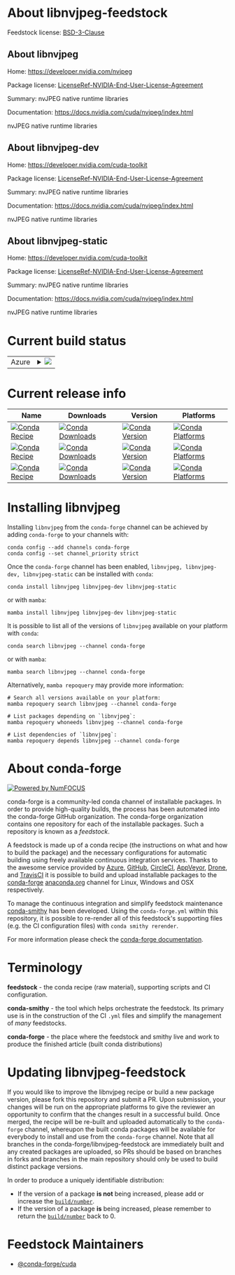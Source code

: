 About libnvjpeg-feedstock
=========================

Feedstock license: [BSD-3-Clause](https://github.com/conda-forge/libnvjpeg-feedstock/blob/main/LICENSE.txt)


About libnvjpeg
---------------

Home: https://developer.nvidia.com/nvjpeg

Package license: [LicenseRef-NVIDIA-End-User-License-Agreement](https://docs.nvidia.com/cuda/eula/index.html)

Summary: nvJPEG native runtime libraries

Documentation: https://docs.nvidia.com/cuda/nvjpeg/index.html

nvJPEG native runtime libraries


About libnvjpeg-dev
-------------------

Home: https://developer.nvidia.com/cuda-toolkit

Package license: [LicenseRef-NVIDIA-End-User-License-Agreement](https://docs.nvidia.com/cuda/eula/index.html)

Summary: nvJPEG native runtime libraries

Documentation: https://docs.nvidia.com/cuda/nvjpeg/index.html

nvJPEG native runtime libraries


About libnvjpeg-static
----------------------

Home: https://developer.nvidia.com/cuda-toolkit

Package license: [LicenseRef-NVIDIA-End-User-License-Agreement](https://docs.nvidia.com/cuda/eula/index.html)

Summary: nvJPEG native runtime libraries

Documentation: https://docs.nvidia.com/cuda/nvjpeg/index.html

nvJPEG native runtime libraries


Current build status
====================


<table>
    
  <tr>
    <td>Azure</td>
    <td>
      <details>
        <summary>
          <a href="https://dev.azure.com/conda-forge/feedstock-builds/_build/latest?definitionId=19174&branchName=main">
            <img src="https://dev.azure.com/conda-forge/feedstock-builds/_apis/build/status/libnvjpeg-feedstock?branchName=main">
          </a>
        </summary>
        <table>
          <thead><tr><th>Variant</th><th>Status</th></tr></thead>
          <tbody><tr>
              <td>linux_64</td>
              <td>
                <a href="https://dev.azure.com/conda-forge/feedstock-builds/_build/latest?definitionId=19174&branchName=main">
                  <img src="https://dev.azure.com/conda-forge/feedstock-builds/_apis/build/status/libnvjpeg-feedstock?branchName=main&jobName=linux&configuration=linux%20linux_64_" alt="variant">
                </a>
              </td>
            </tr><tr>
              <td>linux_aarch64</td>
              <td>
                <a href="https://dev.azure.com/conda-forge/feedstock-builds/_build/latest?definitionId=19174&branchName=main">
                  <img src="https://dev.azure.com/conda-forge/feedstock-builds/_apis/build/status/libnvjpeg-feedstock?branchName=main&jobName=linux&configuration=linux%20linux_aarch64_" alt="variant">
                </a>
              </td>
            </tr><tr>
              <td>win_64</td>
              <td>
                <a href="https://dev.azure.com/conda-forge/feedstock-builds/_build/latest?definitionId=19174&branchName=main">
                  <img src="https://dev.azure.com/conda-forge/feedstock-builds/_apis/build/status/libnvjpeg-feedstock?branchName=main&jobName=win&configuration=win%20win_64_" alt="variant">
                </a>
              </td>
            </tr>
          </tbody>
        </table>
      </details>
    </td>
  </tr>
</table>

Current release info
====================

| Name | Downloads | Version | Platforms |
| --- | --- | --- | --- |
| [![Conda Recipe](https://img.shields.io/badge/recipe-libnvjpeg-green.svg)](https://anaconda.org/conda-forge/libnvjpeg) | [![Conda Downloads](https://img.shields.io/conda/dn/conda-forge/libnvjpeg.svg)](https://anaconda.org/conda-forge/libnvjpeg) | [![Conda Version](https://img.shields.io/conda/vn/conda-forge/libnvjpeg.svg)](https://anaconda.org/conda-forge/libnvjpeg) | [![Conda Platforms](https://img.shields.io/conda/pn/conda-forge/libnvjpeg.svg)](https://anaconda.org/conda-forge/libnvjpeg) |
| [![Conda Recipe](https://img.shields.io/badge/recipe-libnvjpeg--dev-green.svg)](https://anaconda.org/conda-forge/libnvjpeg-dev) | [![Conda Downloads](https://img.shields.io/conda/dn/conda-forge/libnvjpeg-dev.svg)](https://anaconda.org/conda-forge/libnvjpeg-dev) | [![Conda Version](https://img.shields.io/conda/vn/conda-forge/libnvjpeg-dev.svg)](https://anaconda.org/conda-forge/libnvjpeg-dev) | [![Conda Platforms](https://img.shields.io/conda/pn/conda-forge/libnvjpeg-dev.svg)](https://anaconda.org/conda-forge/libnvjpeg-dev) |
| [![Conda Recipe](https://img.shields.io/badge/recipe-libnvjpeg--static-green.svg)](https://anaconda.org/conda-forge/libnvjpeg-static) | [![Conda Downloads](https://img.shields.io/conda/dn/conda-forge/libnvjpeg-static.svg)](https://anaconda.org/conda-forge/libnvjpeg-static) | [![Conda Version](https://img.shields.io/conda/vn/conda-forge/libnvjpeg-static.svg)](https://anaconda.org/conda-forge/libnvjpeg-static) | [![Conda Platforms](https://img.shields.io/conda/pn/conda-forge/libnvjpeg-static.svg)](https://anaconda.org/conda-forge/libnvjpeg-static) |

Installing libnvjpeg
====================

Installing `libnvjpeg` from the `conda-forge` channel can be achieved by adding `conda-forge` to your channels with:

```
conda config --add channels conda-forge
conda config --set channel_priority strict
```

Once the `conda-forge` channel has been enabled, `libnvjpeg, libnvjpeg-dev, libnvjpeg-static` can be installed with `conda`:

```
conda install libnvjpeg libnvjpeg-dev libnvjpeg-static
```

or with `mamba`:

```
mamba install libnvjpeg libnvjpeg-dev libnvjpeg-static
```

It is possible to list all of the versions of `libnvjpeg` available on your platform with `conda`:

```
conda search libnvjpeg --channel conda-forge
```

or with `mamba`:

```
mamba search libnvjpeg --channel conda-forge
```

Alternatively, `mamba repoquery` may provide more information:

```
# Search all versions available on your platform:
mamba repoquery search libnvjpeg --channel conda-forge

# List packages depending on `libnvjpeg`:
mamba repoquery whoneeds libnvjpeg --channel conda-forge

# List dependencies of `libnvjpeg`:
mamba repoquery depends libnvjpeg --channel conda-forge
```


About conda-forge
=================

[![Powered by
NumFOCUS](https://img.shields.io/badge/powered%20by-NumFOCUS-orange.svg?style=flat&colorA=E1523D&colorB=007D8A)](https://numfocus.org)

conda-forge is a community-led conda channel of installable packages.
In order to provide high-quality builds, the process has been automated into the
conda-forge GitHub organization. The conda-forge organization contains one repository
for each of the installable packages. Such a repository is known as a *feedstock*.

A feedstock is made up of a conda recipe (the instructions on what and how to build
the package) and the necessary configurations for automatic building using freely
available continuous integration services. Thanks to the awesome service provided by
[Azure](https://azure.microsoft.com/en-us/services/devops/), [GitHub](https://github.com/),
[CircleCI](https://circleci.com/), [AppVeyor](https://www.appveyor.com/),
[Drone](https://cloud.drone.io/welcome), and [TravisCI](https://travis-ci.com/)
it is possible to build and upload installable packages to the
[conda-forge](https://anaconda.org/conda-forge) [anaconda.org](https://anaconda.org/)
channel for Linux, Windows and OSX respectively.

To manage the continuous integration and simplify feedstock maintenance
[conda-smithy](https://github.com/conda-forge/conda-smithy) has been developed.
Using the ``conda-forge.yml`` within this repository, it is possible to re-render all of
this feedstock's supporting files (e.g. the CI configuration files) with ``conda smithy rerender``.

For more information please check the [conda-forge documentation](https://conda-forge.org/docs/).

Terminology
===========

**feedstock** - the conda recipe (raw material), supporting scripts and CI configuration.

**conda-smithy** - the tool which helps orchestrate the feedstock.
                   Its primary use is in the construction of the CI ``.yml`` files
                   and simplify the management of *many* feedstocks.

**conda-forge** - the place where the feedstock and smithy live and work to
                  produce the finished article (built conda distributions)


Updating libnvjpeg-feedstock
============================

If you would like to improve the libnvjpeg recipe or build a new
package version, please fork this repository and submit a PR. Upon submission,
your changes will be run on the appropriate platforms to give the reviewer an
opportunity to confirm that the changes result in a successful build. Once
merged, the recipe will be re-built and uploaded automatically to the
`conda-forge` channel, whereupon the built conda packages will be available for
everybody to install and use from the `conda-forge` channel.
Note that all branches in the conda-forge/libnvjpeg-feedstock are
immediately built and any created packages are uploaded, so PRs should be based
on branches in forks and branches in the main repository should only be used to
build distinct package versions.

In order to produce a uniquely identifiable distribution:
 * If the version of a package **is not** being increased, please add or increase
   the [``build/number``](https://docs.conda.io/projects/conda-build/en/latest/resources/define-metadata.html#build-number-and-string).
 * If the version of a package **is** being increased, please remember to return
   the [``build/number``](https://docs.conda.io/projects/conda-build/en/latest/resources/define-metadata.html#build-number-and-string)
   back to 0.

Feedstock Maintainers
=====================

* [@conda-forge/cuda](https://github.com/orgs/conda-forge/teams/cuda/)

